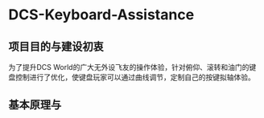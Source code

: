 # DCS-Keyboard-Assistance
## 项目目的与建设初衷  
为了提升DCS World的广大无外设飞友的操作体验，针对俯仰、滚转和油门的键盘控制进行了优化，使键盘玩家可以通过曲线调节，定制自己的按键拟轴体验。
## 基本原理与